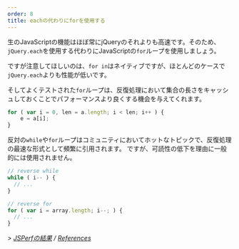 ```yaml
---
order: 8
title: eachの代わりにforを使用する
---
```


生のJavaScriptの機能はほぼ常にjQueryのそれよりも高速です。そのため、`jQuery.each`を使用する代わりにJavaScriptの`for`ループを使用しましょう。

ですが注意してほしいのは、`for in`はネイティブですが、ほとんどのケースで`jQuery.each`よりも性能が低いです。

そしてよくテストされた`for`ループは、反復処理において集合の長さをキャッシュしておくことでパフォーマンスより良くする機会を与えてくれます。

```js
for ( var i = 0, len = a.length; i < len; i++ ) {
	e = a[i];
}
```

反対の`while`や`for`ループはコミュニティにおいてホットなトピックで、反復処理の最速な形式として頻繁に引用されます。 ですが、可読性の低下を理由に一般的には使用されません。

```js
// reverse while
while ( i-- ) {
  // ...
}

// reverse for
for ( var i = array.length; i--; ) {
  // ...
}
```

*> [JSPerfの結果](http://jsperf.com/browser-diet-jquery-each-vs-for-loop) / [References](https://github.com/zenorocha/browser-diet/wiki/References#use-for-instead-of-each)*
